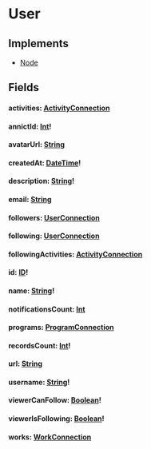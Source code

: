 # User

## Implements

- [Node](/api/graphql/interfaces/node.md)


## Fields

#### activities: [ActivityConnection](/api/graphql/objects/activity-connection.md)

#### annictId: [Int](/api/graphql/scalars/int.md)!

#### avatarUrl: [String](/api/graphql/scalars/string.md)

#### createdAt: [DateTime](/api/graphql/scalars/date-time.md)!

#### description: [String](/api/graphql/scalars/string.md)!

#### email: [String](/api/graphql/scalars/string.md)

#### followers: [UserConnection](/api/graphql/objects/user-connection.md)

#### following: [UserConnection](/api/graphql/objects/user-connection.md)

#### followingActivities: [ActivityConnection](/api/graphql/objects/activity-connection.md)

#### id: [ID](/api/graphql/scalars/id.md)!

#### name: [String](/api/graphql/scalars/string.md)!

#### notificationsCount: [Int](/api/graphql/scalars/int.md)

#### programs: [ProgramConnection](/api/graphql/objects/program-connection.md)

#### recordsCount: [Int](/api/graphql/scalars/int.md)!

#### url: [String](/api/graphql/scalars/string.md)

#### username: [String](/api/graphql/scalars/string.md)!

#### viewerCanFollow: [Boolean](/api/graphql/scalars/boolean.md)!

#### viewerIsFollowing: [Boolean](/api/graphql/scalars/boolean.md)!

#### works: [WorkConnection](/api/graphql/objects/work-connection.md)

